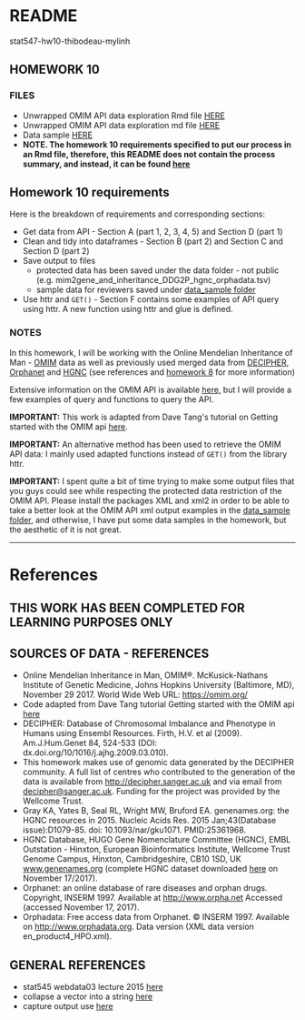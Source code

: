 # README

stat547-hw10-thibodeau-mylinh

## HOMEWORK 10 

### FILES

* Unwrapped OMIM API data exploration Rmd file [HERE](https://github.com/mylinhthibodeau/STAT545-HW-thibodeau-mylinh/blob/master/stat547-hw10-thibodeau-mylinh/hw10-unwrapped-api.Rmd)
* Unwrapped OMIM API data exploration md file [HERE](https://github.com/mylinhthibodeau/STAT545-HW-thibodeau-mylinh/blob/master/stat547-hw10-thibodeau-mylinh/hw10-unwrapped-api.md)
* Data sample [HERE](https://github.com/mylinhthibodeau/STAT545-HW-thibodeau-mylinh/blob/master/stat547-hw10-thibodeau-mylinh/data_sample)
* **NOTE. The homework 10 requirements specified to put our process in an Rmd file, therefore, this README does not contain the process summary, and instead, it can be found [here](https://github.com/mylinhthibodeau/STAT545-HW-thibodeau-mylinh/blob/master/stat547-hw10-thibodeau-mylinh/stat547-hw10-thibodeau-mylinh.Rmd)**

## Homework 10 requirements

Here is the breakdown of requirements and corresponding sections:

* Get data from API - Section A (part 1, 2, 3, 4, 5) and Section D (part 1) 
* Clean and tidy into dataframes - Section B (part 2) and Section C and Section D (part 2)
* Save output to files
	- protected data has been saved under the data folder - not public (e.g. mim2gene_and_inheritance_DDG2P_hgnc_orphadata.tsv)
	- sample data for reviewers saved under [data_sample folder](https://github.com/mylinhthibodeau/STAT545-HW-thibodeau-mylinh/tree/master/stat547-hw10-thibodeau-mylinh/data_sample)
* Use httr and `GET()` - Section F contains some examples of API query using httr. A new function using httr and glue is defined.

### NOTES

In this homework, I will be working with the Online Mendelian Inheritance of Man - [OMIM](https://omim.org/) data as well as previously used merged data from [DECIPHER](http://decipher.sanger.ac.uk), [Orphanet](http://www.orpha.net) and [HGNC](https://www.genenames.org/cgi-bin/statistics) (see references and [homework 8](https://github.com/mylinhthibodeau/STAT545-HW-thibodeau-mylinh/tree/master/stat547-hw8-thibodeau-mylinh) for more information)

Extensive information on the OMIM API is available [here](https://omim.org/help/api), but I will provide a few examples of query and functions to query the API.

**IMPORTANT:** This work is adapted from Dave Tang's tutorial on Getting started with the OMIM api [here](https://davetang.org/muse/2015/03/17/getting-started-with-the-omim-api/).

**IMPORTANT:** An alternative method has been used to retrieve the OMIM API data: I mainly used adapted functions instead of `GET()` from the library httr.

**IMPORTANT:** I spent quite a bit of time trying to make some output files that you guys could see while respecting the protected data restriction of the OMIM API. Please install the packages XML and xml2 in order to be able to take a better look at the OMIM API xml output examples in the [data_sample folder](https://github.com/mylinhthibodeau/STAT545-HW-thibodeau-mylinh/tree/master/stat547-hw10-thibodeau-mylinh/data_sample), and otherwise, I have put some data samples in the homework, but the aesthetic of it is not great. 


***

# References

## THIS WORK HAS BEEN COMPLETED FOR LEARNING PURPOSES ONLY

## SOURCES OF DATA - REFERENCES

* Online Mendelian Inheritance in Man, OMIM®. McKusick-Nathans Institute of Genetic Medicine, Johns Hopkins University (Baltimore, MD), November 29 2017. World Wide Web URL: https://omim.org/
* Code adapted from Dave Tang tutorial Getting started with the OMIM api [here](https://davetang.org/muse/2015/03/17/getting-started-with-the-omim-api/)
* DECIPHER: Database of Chromosomal Imbalance and Phenotype in Humans using Ensembl Resources. Firth, H.V. et al (2009). Am.J.Hum.Genet 84, 524-533 (DOI: dx.doi.org/10/1016/j.ajhg.2009.03.010). 
* This homework makes use of genomic data generated by the DECIPHER community. A full list of centres who contributed to the generation of the data is available from http://decipher.sanger.ac.uk and via email from decipher@sanger.ac.uk. Funding for the project was provided by the Wellcome Trust.
* Gray KA, Yates B, Seal RL, Wright MW, Bruford EA. genenames.org: the HGNC resources in 2015. Nucleic Acids Res. 2015 Jan;43(Database issue):D1079-85. doi: 10.1093/nar/gku1071. PMID:25361968. 
* HGNC Database, HUGO Gene Nomenclature Committee (HGNC), EMBL Outstation - Hinxton, European Bioinformatics Institute, Wellcome Trust Genome Campus, Hinxton, Cambridgeshire, CB10 1SD, UK www.genenames.org (complete HGNC dataset downloaded [here](https://www.genenames.org/cgi-bin/statistics) on November 17/2017).
* Orphanet: an online database of rare diseases and orphan drugs. Copyright, INSERM 1997. Available at http://www.orpha.net Accessed (accessed November 17, 2017).
* Orphadata: Free access data from Orphanet. © INSERM 1997. Available on http://www.orphadata.org. Data version (XML data version en_product4_HPO.xml).


## GENERAL REFERENCES

* stat545 webdata03 lecture 2015 [here](http://stat545.com/webdata03_activity.html)
* collapse a vector into a string [here](http://r.789695.n4.nabble.com/Concatenating-one-character-vector-into-one-string-td835795.html)
* capture output use [here](https://stackoverflow.com/questions/27594541/export-a-list-into-a-csv-or-txt-file-in-r)
